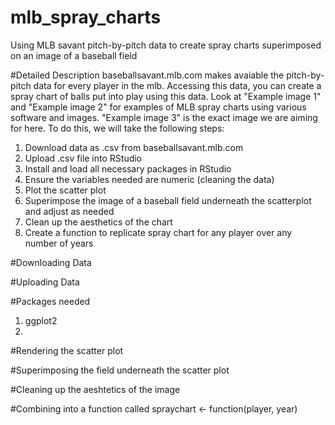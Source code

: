 # mlb_spray_charts
Using MLB savant pitch-by-pitch data to create spray charts superimposed on an image of a baseball field

#Detailed Description
baseballsavant.mlb.com makes avaiable the pitch-by-pitch data for every player in the mlb. Accessing this data, you can create a spray chart of balls put into play using this data. Look at "Example image 1" and "Example image 2" for examples of MLB spray charts using various software and images. "Example image 3" is the exact image we are aiming for here. To do this, we will take the following steps: 

  1. Download data as .csv from baseballsavant.mlb.com
  2. Upload .csv file into RStudio
  3. Install and load all necessary packages in RStudio
  4. Ensure the variables needed are numeric (cleaning the data)
  5. Plot the scatter plot
  6. Superimpose the image of a baseball field underneath the scatterplot and adjust as needed
  8. Clean up the aesthetics of the chart
  7. Create a function to replicate spray chart for any player over any number of years


#Downloading Data

#Uploading Data

#Packages needed
1. ggplot2
2. 

#Rendering the scatter plot

#Superimposing the field underneath the scatter plot

#Cleaning up the aeshtetics of the image

#Combining into a function called spraychart <- function(player, year)
